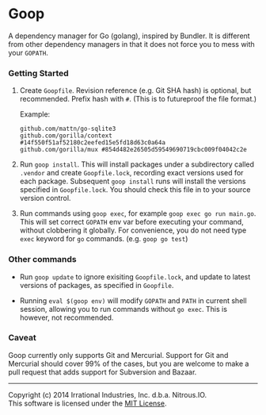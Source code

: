 Goop
====

A dependency manager for Go (golang), inspired by Bundler. It is different from other dependency managers in that it does not force you to mess with your `GOPATH`.

### Getting Started

1. Create `Goopfile`. Revision reference (e.g. Git SHA hash) is optional, but recommended. Prefix hash with `#`. (This is to futureproof the file format.)

   Example:
   ```
   github.com/mattn/go-sqlite3
   github.com/gorilla/context #14f550f51af52180c2eefed15e5fd18d63c0a64a
   github.com/gorilla/mux #854d482e26505d59549690719cbc009f04042c2e
   ```

2. Run `goop install`. This will install packages under a subdirectory called `.vendor` and create `Goopfile.lock`, recording exact versions used for each package. Subsequent `goop install` runs will install the versions specified in `Goopfile.lock`. You should check this file in to your source version control.

3. Run commands using `goop exec`, for example `goop exec go run main.go`. This will set correct `GOPATH` env var before executing your command, without clobbering it globally. For convenience, you do not need type `exec` keyword for `go` commands. (e.g. `goop go test`)

### Other commands

* Run `goop update` to ignore exisiting `Goopfile.lock`, and update to latest versions of packages, as specified in `Goopfile`.

* Running `eval $(goop env)` will modify `GOPATH` and `PATH` in current shell session, allowing you to run commands without `go exec`.  This is however, not recommended.

### Caveat

Goop currently only supports Git and Mercurial. Support for Git and Mercurial should cover 99% of the cases, but you are welcome to make a pull request that adds support for Subversion and Bazaar.

- - -
Copyright (c) 2014 Irrational Industries, Inc. d.b.a. Nitrous.IO.<br>
This software is licensed under the [MIT License](http://github.com/nitrous-io/goop/raw/master/LICENSE).
